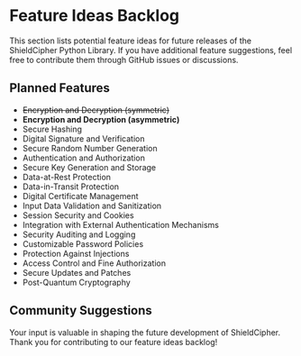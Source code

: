 # Feature Ideas Backlog

This section lists potential feature ideas for future releases of the ShieldCipher Python Library. If you have additional feature suggestions, feel free to contribute them through GitHub issues or discussions.

## Planned Features
- ~~Encryption and Decryption (symmetric)~~
- **Encryption and Decryption (asymmetric)**
- Secure Hashing
- Digital Signature and Verification
- Secure Random Number Generation
- Authentication and Authorization
- Secure Key Generation and Storage
- Data-at-Rest Protection
- Data-in-Transit Protection
- Digital Certificate Management
- Input Data Validation and Sanitization
- Session Security and Cookies
- Integration with External Authentication Mechanisms
- Security Auditing and Logging
- Customizable Password Policies
- Protection Against Injections
- Access Control and Fine Authorization
- Secure Updates and Patches
- Post-Quantum Cryptography

## Community Suggestions

Your input is valuable in shaping the future development of ShieldCipher. Thank you for contributing to our feature ideas backlog!
